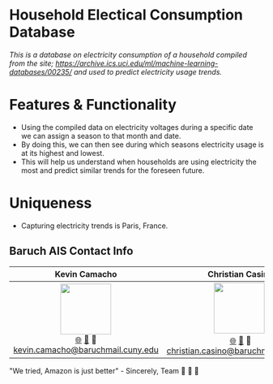 # Household Electical Consumption Database

*This is a database on electricity consumption of a household compiled from the site;
https://archive.ics.uci.edu/ml/machine-learning-databases/00235/
and used to predict electricity usage trends.*

# Features & Functionality
- Using the compiled data on electricity voltages during a specific date we can assign a season to that month and date.
- By doing this, we can then see during which seasons electricity usage is at its highest and lowest.
- This will help us understand when households are using electricity the most and predict similar trends for the foreseen future.
# Uniqueness
- Capturing electricity trends is Paris, France.

## Baruch AIS Contact Info

| Kevin Camacho | Christian Casino | Ying Mai | Ma. Ana Victoria Nieva |
| :----: | :---: | :---: | :---: |
| [<img src="https://media-exp1.licdn.com/dms/image/D4E03AQE1YspHnkYiNw/profile-displayphoto-shrink_800_800/0/1667362301622?e=1673481600&v=beta&t=qbZAel6QR5q9pqsivrkqIRutqObcddyNg3Hr0dRwrdQ" width="100px;"/>](https://www.linkedin.com/in/kevincamacho-nyc/)<br /> [🌐](https://github.com/unitxero) [🤝](https://www.linkedin.com/in/kevincamacho-nyc/) 📧 kevin.camacho@baruchmail.cuny.edu | [<img src="https://media-exp1.licdn.com/dms/image/C4D03AQGNRAQLO-nPCw/profile-displayphoto-shrink_800_800/0/1596034984686?e=1673481600&v=beta&t=uo7dKF0hEk9NOo-FedUEwV68Wn55oFKB368_Jsf4zFQ" width="100px;"/>](https://www.linkedin.com/in/christian-casino/))<br /> [🌐](https://github.com/chriscasino) [🤝](https://www.linkedin.com/in/christian-casino/) 📧 christian.casino@baruchmail.cuny.edu | [<img src="https://media-exp1.licdn.com/dms/image/D4E03AQHM8pXMiGOJRw/profile-displayphoto-shrink_800_800/0/1667762604885?e=1673481600&v=beta&t=j_kNEWd7FDPuCNa-qrVqfHBYJf6umgFSlZe0qxEDsbA" width="100px;"/>](https://www.linkedin.com/in/ying-m-mai/)<br /> [🌐](https://github.com/Maiyuwu) [🤝](https://www.linkedin.com/in/ying-m-mai/) 📧 ying.mai@baruchmail.cuny.edu | [<img src="https://media-exp1.licdn.com/dms/image/C5603AQENQlHXv6MUmw/profile-displayphoto-shrink_800_800/0/1653944832592?e=1673481600&v=beta&t=gBWGYqpNBl172tEsAQkOTUW4XRewqdz7z9rvUHdoL-E" width="100px;"/>](https://www.linkedin.com/in/ma-ana-victoria-nieva-a7982a1b8/)<br /> [🌐](https://github.com/ana0nieva) [🤝](https://www.linkedin.com/in/ma-ana-victoria-nieva-a7982a1b8/) 📧 maanavictoria.nieva@baruchmail.cuny.edu |

"We tried, Amazon is just better" - Sincerely, Team 🍆 🍌 🥒
